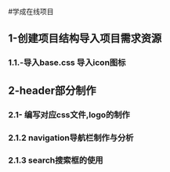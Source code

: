 #学成在线项目
## 1-创建项目结构导入项目需求资源

### 1.1.-导入base.css 导入icon图标

## 2-header部分制作
### 2.1- 编写对应css文件,logo的制作
### 2.1.2 navigation导航栏制作与分析
### 2.1.3 search搜索框的使用